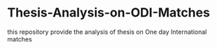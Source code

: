 # Thesis-Analysis-on-ODI-Matches
this repository provide the analysis of thesis on One day International matches 

